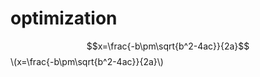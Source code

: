# optimization  
<script type="text/javascript" src="http://cdn.mathjax.org/mathjax/latest/MathJax.js?config=default"></script> 

$$x=\frac{-b\pm\sqrt{b^2-4ac}}{2a}$$
\\(x=\frac{-b\pm\sqrt{b^2-4ac}}{2a}\\)
